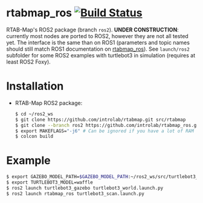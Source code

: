 rtabmap_ros [![Build Status](https://travis-ci.org/introlab/rtabmap_ros.svg?branch=ros2)](https://travis-ci.org/introlab/rtabmap_ros)
===========

RTAB-Map's ROS2 package (branch `ros2`). **UNDER CONSTRUCTION**: currently most nodes are ported to ROS2, however they are not all tested yet. The interface is the same than on ROS1 (parameters and topic names should still match ROS1 documentation on [rtabmap_ros](http://wiki.ros.org/rtabmap_ros)). See `launch/ros2` subfolder for some ROS2 examples with turtlebot3 in simulation (requires at least ROS2 Foxy).

# Installation 

* RTAB-Map ROS2 package:
    ```bash
    $ cd ~/ros2_ws
    $ git clone https://github.com/introlab/rtabmap.git src/rtabmap
    $ git clone --branch ros2 https://github.com/introlab/rtabmap_ros.git src/rtabmap_ros
    $ export MAKEFLAGS="-j6" # Can be ignored if you have a lot of RAM
    $ colcon build 
    ```

# Example
```bash
$ export GAZEBO_MODEL_PATH=$GAZEBO_MODEL_PATH:~/ros2_ws/src/turtlebot3_simulations/turtlebot3_gazebo/models
$ export TURTLEBOT3_MODEL=waffle
$ ros2 launch turtlebot3_gazebo turtlebot3_world.launch.py
$ ros2 launch rtabmap_ros turtlebot3_scan.launch.py
```

